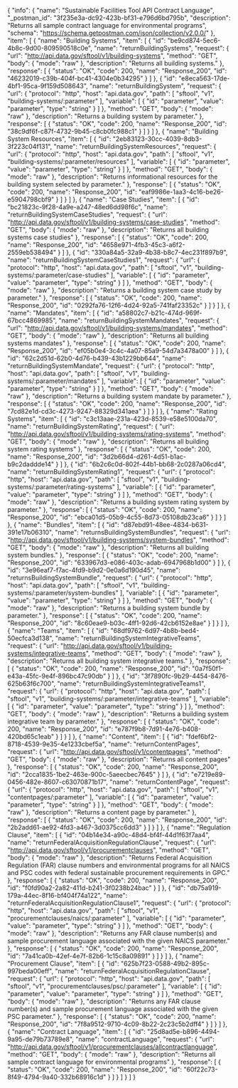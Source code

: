 {
  "info": {
    "name": "Sustainable Facilities Tool API Contract Language",
    "_postman_id": "3f235e3a-dc92-423b-bf31-e796d6bd795b",
    "description": "Returns all sample contract language for environmental programs",
    "schema": "https://schema.getpostman.com/json/collection/v2.0.0/"
  },
  "item": [
    {
      "name": "Building Systems",
      "item": [
        {
          "id": "be9cd874-5ec6-4b8c-9d00-809590518c0e",
          "name": "returnBuildingSystems",
          "request": {
            "url": "http://api.data.gov/sftool/v1/building-systems",
            "method": "GET",
            "body": {
              "mode": "raw"
            },
            "description": "Returns all building systems."
          },
          "response": [
            {
              "status": "OK",
              "code": 200,
              "name": "Response_200",
              "id": "46232019-c39b-404f-bc41-4304e0b34295"
            }
          ]
        },
        {
          "id": "e8eca563-17de-4bf1-95ca-9f159d508643",
          "name": "returnBuildingSystem",
          "request": {
            "url": {
              "protocol": "http",
              "host": "api.data.gov",
              "path": [
                "sftool",
                "v1",
                "building-systems/:parameter"
              ],
              "variable": [
                {
                  "id": "parameter",
                  "value": "parameter",
                  "type": "string"
                }
              ]
            },
            "method": "GET",
            "body": {
              "mode": "raw"
            },
            "description": "Returns a building system by parameter."
          },
          "response": [
            {
              "status": "OK",
              "code": 200,
              "name": "Response_200",
              "id": "38c9df6f-c87f-4732-9b45-c8cb0fc988c1"
            }
          ]
        }
      ]
    },
    {
      "name": "Building System Resources",
      "item": [
        {
          "id": "2eb83123-30cc-4039-8db3-3f223c04f131",
          "name": "returnBuildingSystemResources",
          "request": {
            "url": {
              "protocol": "http",
              "host": "api.data.gov",
              "path": [
                "sftool",
                "v1",
                "building-systems/:parameter/resources"
              ],
              "variable": [
                {
                  "id": "parameter",
                  "value": "parameter",
                  "type": "string"
                }
              ]
            },
            "method": "GET",
            "body": {
              "mode": "raw"
            },
            "description": "Returns informational resources for the building system selected by parameter."
          },
          "response": [
            {
              "status": "OK",
              "code": 200,
              "name": "Response_200",
              "id": "eaf9986e-1aa3-4c16-be26-e5904798cbf9"
            }
          ]
        }
      ]
    },
    {
      "name": "Case Studies",
      "item": [
        {
          "id": "bc21823c-9f28-4a9e-a247-48ed6dd98f6c",
          "name": "returnBuildingSystemCaseStudies",
          "request": {
            "url": "http://api.data.gov/sftool/v1/building-systems/case-studies",
            "method": "GET",
            "body": {
              "mode": "raw"
            },
            "description": "Returns all building systems case studies"
          },
          "response": [
            {
              "status": "OK",
              "code": 200,
              "name": "Response_200",
              "id": "4658e971-4fb3-45c3-a6f2-2559eb538494"
            }
          ]
        },
        {
          "id": "330a84a5-32a9-4b38-b8c7-4ec231f897b9",
          "name": "returnBuildingSystemCaseStudies1",
          "request": {
            "url": {
              "protocol": "http",
              "host": "api.data.gov",
              "path": [
                "sftool",
                "v1",
                "building-systems/:parameter/case-studies"
              ],
              "variable": [
                {
                  "id": "parameter",
                  "value": "parameter",
                  "type": "string"
                }
              ]
            },
            "method": "GET",
            "body": {
              "mode": "raw"
            },
            "description": "Returns a building system case study by parameter."
          },
          "response": [
            {
              "status": "OK",
              "code": 200,
              "name": "Response_200",
              "id": "0292fa76-12f6-4d24-92a5-741faf23352c"
            }
          ]
        }
      ]
    },
    {
      "name": "Mandates",
      "item": [
        {
          "id": "a58802c7-b21c-474d-969f-67bcc4869985",
          "name": "returnBuildingSystemMandates",
          "request": {
            "url": "http://api.data.gov/sftool/v1/building-systems/mandates",
            "method": "GET",
            "body": {
              "mode": "raw"
            },
            "description": "Returns all building systems mandates"
          },
          "response": [
            {
              "status": "OK",
              "code": 200,
              "name": "Response_200",
              "id": "ef05b0e4-3c4c-4a07-85a9-54d7a3478a00"
            }
          ]
        },
        {
          "id": "62c2d51d-62b0-4d76-b439-43b1229bb644",
          "name": "returnBuildingSystemMandate",
          "request": {
            "url": {
              "protocol": "http",
              "host": "api.data.gov",
              "path": [
                "sftool",
                "v1",
                "building-systems/:parameter/mandates"
              ],
              "variable": [
                {
                  "id": "parameter",
                  "value": "parameter",
                  "type": "string"
                }
              ]
            },
            "method": "GET",
            "body": {
              "mode": "raw"
            },
            "description": "Returns a building system mandate by parameter."
          },
          "response": [
            {
              "status": "OK",
              "code": 200,
              "name": "Response_200",
              "id": "7cd82e1d-cd3c-4273-9247-88329d341aea"
            }
          ]
        }
      ]
    },
    {
      "name": "Rating Systems",
      "item": [
        {
          "id": "c3c13aae-231a-423d-8539-e58e5100da70",
          "name": "returnBuildingSystemRating",
          "request": {
            "url": "http://api.data.gov/sftool/v1/building-systems/rating-systems",
            "method": "GET",
            "body": {
              "mode": "raw"
            },
            "description": "Returns all building system rating systems"
          },
          "response": [
            {
              "status": "OK",
              "code": 200,
              "name": "Response_200",
              "id": "3d2b66d4-d261-4d51-b1ac-b9c2daddde14"
            }
          ]
        },
        {
          "id": "6b2c6c0d-802f-44b1-bb68-2c0287a06cd4",
          "name": "returnBuildingSystemRating1",
          "request": {
            "url": {
              "protocol": "http",
              "host": "api.data.gov",
              "path": [
                "sftool",
                "v1",
                "building-systems/:parameter/rating-systems"
              ],
              "variable": [
                {
                  "id": "parameter",
                  "value": "parameter",
                  "type": "string"
                }
              ]
            },
            "method": "GET",
            "body": {
              "mode": "raw"
            },
            "description": "Returns a building system rating system by parameter."
          },
          "response": [
            {
              "status": "OK",
              "code": 200,
              "name": "Response_200",
              "id": "ebca01d5-05b9-4c55-8d73-05108db23ca6"
            }
          ]
        }
      ]
    },
    {
      "name": "Bundles",
      "item": [
        {
          "id": "d87ebd91-48ee-4834-b631-391e17b06310",
          "name": "returnsBuildingSystemBundles",
          "request": {
            "url": "http://api.data.gov/sftool/v1/building-systems/system-bundles",
            "method": "GET",
            "body": {
              "mode": "raw"
            },
            "description": "Returns all building system bundles."
          },
          "response": [
            {
              "status": "OK",
              "code": 200,
              "name": "Response_200",
              "id": "633967d3-e086-403c-adab-6947968b1d00"
            }
          ]
        },
        {
          "id": "3e96eaf7-f7ac-4fd9-b9d2-0e0a6d190d45",
          "name": "returnsBuildingSystemBundle",
          "request": {
            "url": {
              "protocol": "http",
              "host": "api.data.gov",
              "path": [
                "sftool",
                "v1",
                "building-systems/:parameter/system-bundles"
              ],
              "variable": [
                {
                  "id": "parameter",
                  "value": "parameter",
                  "type": "string"
                }
              ]
            },
            "method": "GET",
            "body": {
              "mode": "raw"
            },
            "description": "Returns a building system bundle by parameter."
          },
          "response": [
            {
              "status": "OK",
              "code": 200,
              "name": "Response_200",
              "id": "8c60eae9-b03c-4ff1-92d6-42cb6152e8ae"
            }
          ]
        }
      ]
    },
    {
      "name": "Teams",
      "item": [
        {
          "id": "68df9762-6d97-4b8b-bed4-50ecfca3d138",
          "name": "returnBuildingSystemIntegrativeTeams",
          "request": {
            "url": "http://api.data.gov/sftool/v1/building-systems/integrative-teams",
            "method": "GET",
            "body": {
              "mode": "raw"
            },
            "description": "Returns all building system integrative teams."
          },
          "response": [
            {
              "status": "OK",
              "code": 200,
              "name": "Response_200",
              "id": "0a7f50f1-e43a-45fc-9e4f-896bc47c90db"
            }
          ]
        },
        {
          "id": "3f7890fc-9b29-4454-8476-625b63f6c700",
          "name": "returnBuildingSystemIntegrativeTeams1",
          "request": {
            "url": {
              "protocol": "http",
              "host": "api.data.gov",
              "path": [
                "sftool",
                "v1",
                "building-systems/:parameter/integrative-teams"
              ],
              "variable": [
                {
                  "id": "parameter",
                  "value": "parameter",
                  "type": "string"
                }
              ]
            },
            "method": "GET",
            "body": {
              "mode": "raw"
            },
            "description": "Returns a building system integrative team by parameter."
          },
          "response": [
            {
              "status": "OK",
              "code": 200,
              "name": "Response_200",
              "id": "e787f9b8-7d91-4e76-b408-420bd65c1eab"
            }
          ]
        }
      ]
    },
    {
      "name": "Content",
      "item": [
        {
          "id": "fdef6bf2-8718-4539-9e35-4e1233cbef5a",
          "name": "returnContentPages",
          "request": {
            "url": "http://api.data.gov/sftool/v1/contentpages",
            "method": "GET",
            "body": {
              "mode": "raw"
            },
            "description": "Returns all content pages"
          },
          "response": [
            {
              "status": "OK",
              "code": 200,
              "name": "Response_200",
              "id": "2cca1835-1be2-463e-900c-5aeecbec7645"
            }
          ]
        },
        {
          "id": "e7219e89-0456-482e-8607-c63070871b17",
          "name": "returnContentPage",
          "request": {
            "url": {
              "protocol": "http",
              "host": "api.data.gov",
              "path": [
                "sftool",
                "v1",
                "contentpages/:parameter"
              ],
              "variable": [
                {
                  "id": "parameter",
                  "value": "parameter",
                  "type": "string"
                }
              ]
            },
            "method": "GET",
            "body": {
              "mode": "raw"
            },
            "description": "Returns a content page by parameter."
          },
          "response": [
            {
              "status": "OK",
              "code": 200,
              "name": "Response_200",
              "id": "2b2add61-ae92-4fd3-a467-3d0375cc6dd3"
            }
          ]
        }
      ]
    },
    {
      "name": "Regulation Clause",
      "item": [
        {
          "id": "04b14e34-a90c-48d4-bf4f-44d1f63f7aa4",
          "name": "returnFederalAcquisitionRegulationClause",
          "request": {
            "url": "http://api.data.gov/sftool/v1/procurementclauses",
            "method": "GET",
            "body": {
              "mode": "raw"
            },
            "description": "Returns Federal Acquisition Regulation (FAR) clause numbers and environmental programs for all NAICS and PSC codes with federal sustainable procurement requirements in GPC."
          },
          "response": [
            {
              "status": "OK",
              "code": 200,
              "name": "Response_200",
              "id": "f0fd90a2-2a82-411d-b241-3f0238b24bac"
            }
          ]
        },
        {
          "id": "db75a919-179a-44ec-8f16-bf404f74a122",
          "name": "returnFederalAcquisitionRegulationClause1",
          "request": {
            "url": {
              "protocol": "http",
              "host": "api.data.gov",
              "path": [
                "sftool",
                "v1",
                "procurementclauses/naics/:parameter"
              ],
              "variable": [
                {
                  "id": "parameter",
                  "value": "parameter",
                  "type": "string"
                }
              ]
            },
            "method": "GET",
            "body": {
              "mode": "raw"
            },
            "description": "Returns any FAR clause number(s) and sample procurement language associated with the given NAICS parameter."
          },
          "response": [
            {
              "status": "OK",
              "code": 200,
              "name": "Response_200",
              "id": "7a41ca0b-42ef-4e7f-82b6-1c15c8a09891"
            }
          ]
        }
      ]
    },
    {
      "name": "Procurement Clause",
      "item": [
        {
          "id": "625b7f23-0588-49b2-895c-997beda00eff",
          "name": "returnFederalAcquisitionRegulationClause",
          "request": {
            "url": {
              "protocol": "http",
              "host": "api.data.gov",
              "path": [
                "sftool",
                "v1",
                "procurementclauses/psc/:parameter"
              ],
              "variable": [
                {
                  "id": "parameter",
                  "value": "parameter",
                  "type": "string"
                }
              ]
            },
            "method": "GET",
            "body": {
              "mode": "raw"
            },
            "description": "Returns any FAR clause number(s) and sample procurement language associated with the given PSC parameter."
          },
          "response": [
            {
              "status": "OK",
              "code": 200,
              "name": "Response_200",
              "id": "7f8a9512-9710-4c09-8b22-2c23c5b2dff4"
            }
          ]
        }
      ]
    },
    {
      "name": "Contract Language",
      "item": [
        {
          "id": "25d8ad5e-b896-4494-9a95-de79b73789e8",
          "name": "contractLanguage",
          "request": {
            "url": "http://api.data.gov/sftool/v1/procurementclauses/allcontractlanguage",
            "method": "GET",
            "body": {
              "mode": "raw"
            },
            "description": "Returns all sample contract language for environmental programs"
          },
          "response": [
            {
              "status": "OK",
              "code": 200,
              "name": "Response_200",
              "id": "60f22c73-8f49-4794-9a40-332b68916c1d"
            }
          ]
        }
      ]
    }
  ]
}